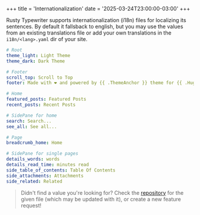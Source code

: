 +++
title = 'Internationalization'
date = '2025-03-24T23:00:00-03:00'
+++

Rusty Typewriter supports internationalization (i18n) files for localizing its sentences. By default it fallsback to english, but you may use the values from an existing translations file or add your own translations in the `i18n/<lang>.yaml` dir of your site.

```yaml
# Root
theme_light: Light Theme
theme_dark: Dark Theme

# Footer
scroll_top: Scroll to Top
footer: Made with ❤️ and powered by {{ .ThemeAnchor }} theme for {{ .HugoAnchor }}

# Home
featured_posts: Featured Posts
recent_posts: Recent Posts

# SidePane for home
search: Search...
see_all: See all...

# Page
breadcrumb_home: Home

# SidePane for single pages
details_words: words
details_read_time: minutes read
side_table_of_contents: Table Of Contents
side_attachments: Attachments
side_related: Related
```

> Didn't find a value you're looking for? Check the [repository](https://github.com/math-queiroz/rusty-typewriter) for the given file (which may be updated with it), or create a new feature request!
